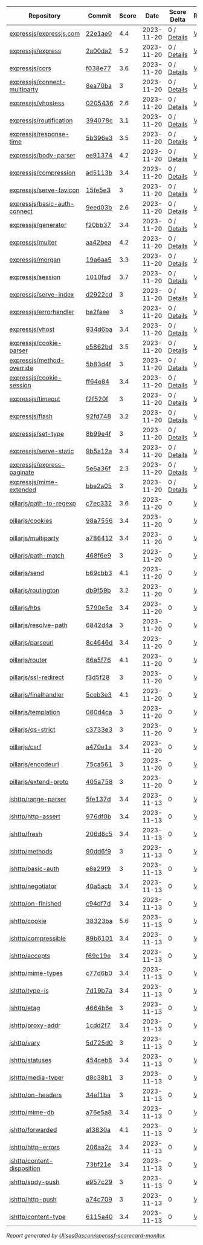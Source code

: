 <!-- OPENSSF-SCORECARD-MONITOR:START -->

| Repository | Commit | Score | Date | Score Delta | Report | StepSecurity |
| -- | -- | -- | -- | -- | -- | -- |
| [expressjs/expressjs.com](https://github.com/expressjs/expressjs.com) | [22e1ae0](https://github.com/expressjs/expressjs.com/commit/22e1ae0e5c296f2999aaee2e6a11fde32bd7c4c5) | 4.4 | 2023-11-20 | 0 / [Details](https://kooltheba.github.io/openssf-scorecard-api-visualizer/#/projects/github.com/expressjs/expressjs.com/compare/22e1ae0e5c296f2999aaee2e6a11fde32bd7c4c5/22e1ae0e5c296f2999aaee2e6a11fde32bd7c4c5) | [View](https://kooltheba.github.io/openssf-scorecard-api-visualizer/#/projects/github.com/expressjs/expressjs.com/commit/22e1ae0e5c296f2999aaee2e6a11fde32bd7c4c5) | [Fix it](https://app.stepsecurity.io/securerepo?repo=expressjs/expressjs.com) |
| [expressjs/express](https://github.com/expressjs/express) | [2a00da2](https://github.com/expressjs/express/commit/2a00da2067b7017f769c9100205a2a5f267a884b) | 5.2 | 2023-11-20 | 0 / [Details](https://kooltheba.github.io/openssf-scorecard-api-visualizer/#/projects/github.com/expressjs/express/compare/2a00da2067b7017f769c9100205a2a5f267a884b/2a00da2067b7017f769c9100205a2a5f267a884b) | [View](https://kooltheba.github.io/openssf-scorecard-api-visualizer/#/projects/github.com/expressjs/express/commit/2a00da2067b7017f769c9100205a2a5f267a884b) | [Fix it](https://app.stepsecurity.io/securerepo?repo=expressjs/express) |
| [expressjs/cors](https://github.com/expressjs/cors) | [f038e77](https://github.com/expressjs/cors/commit/f038e7722838fd83935674aa8c5bf452766741fb) | 3.6 | 2023-11-20 | 0 / [Details](https://kooltheba.github.io/openssf-scorecard-api-visualizer/#/projects/github.com/expressjs/cors/compare/f038e7722838fd83935674aa8c5bf452766741fb/f038e7722838fd83935674aa8c5bf452766741fb) | [View](https://kooltheba.github.io/openssf-scorecard-api-visualizer/#/projects/github.com/expressjs/cors/commit/f038e7722838fd83935674aa8c5bf452766741fb) | [Fix it](https://app.stepsecurity.io/securerepo?repo=expressjs/cors) |
| [expressjs/connect-multiparty](https://github.com/expressjs/connect-multiparty) | [8ea70ba](https://github.com/expressjs/connect-multiparty/commit/8ea70ba187673075148d10d7aa80fc113177567a) | 3 | 2023-11-20 | 0 / [Details](https://kooltheba.github.io/openssf-scorecard-api-visualizer/#/projects/github.com/expressjs/connect-multiparty/compare/8ea70ba187673075148d10d7aa80fc113177567a/8ea70ba187673075148d10d7aa80fc113177567a) | [View](https://kooltheba.github.io/openssf-scorecard-api-visualizer/#/projects/github.com/expressjs/connect-multiparty/commit/8ea70ba187673075148d10d7aa80fc113177567a) | [Fix it](https://app.stepsecurity.io/securerepo?repo=expressjs/connect-multiparty) |
| [expressjs/vhostess](https://github.com/expressjs/vhostess) | [0205436](https://github.com/expressjs/vhostess/commit/0205436e583dab87309b4f1c4de8dc5def338021) | 2.6 | 2023-11-20 | 0 / [Details](https://kooltheba.github.io/openssf-scorecard-api-visualizer/#/projects/github.com/expressjs/vhostess/compare/0205436e583dab87309b4f1c4de8dc5def338021/0205436e583dab87309b4f1c4de8dc5def338021) | [View](https://kooltheba.github.io/openssf-scorecard-api-visualizer/#/projects/github.com/expressjs/vhostess/commit/0205436e583dab87309b4f1c4de8dc5def338021) | [Fix it](https://app.stepsecurity.io/securerepo?repo=expressjs/vhostess) |
| [expressjs/routification](https://github.com/expressjs/routification) | [394078c](https://github.com/expressjs/routification/commit/394078c1844be7dea9a6c9830490204b708e4422) | 3.1 | 2023-11-20 | 0 / [Details](https://kooltheba.github.io/openssf-scorecard-api-visualizer/#/projects/github.com/expressjs/routification/compare/394078c1844be7dea9a6c9830490204b708e4422/394078c1844be7dea9a6c9830490204b708e4422) | [View](https://kooltheba.github.io/openssf-scorecard-api-visualizer/#/projects/github.com/expressjs/routification/commit/394078c1844be7dea9a6c9830490204b708e4422) | [Fix it](https://app.stepsecurity.io/securerepo?repo=expressjs/routification) |
| [expressjs/response-time](https://github.com/expressjs/response-time) | [5b396e3](https://github.com/expressjs/response-time/commit/5b396e3c87420bdc5a1bd283495de54d4ded4abf) | 3.5 | 2023-11-20 | 0 / [Details](https://kooltheba.github.io/openssf-scorecard-api-visualizer/#/projects/github.com/expressjs/response-time/compare/5b396e3c87420bdc5a1bd283495de54d4ded4abf/5b396e3c87420bdc5a1bd283495de54d4ded4abf) | [View](https://kooltheba.github.io/openssf-scorecard-api-visualizer/#/projects/github.com/expressjs/response-time/commit/5b396e3c87420bdc5a1bd283495de54d4ded4abf) | [Fix it](https://app.stepsecurity.io/securerepo?repo=expressjs/response-time) |
| [expressjs/body-parser](https://github.com/expressjs/body-parser) | [ee91374](https://github.com/expressjs/body-parser/commit/ee91374eae1555af679550b1d2fb5697d9924109) | 4.2 | 2023-11-20 | 0 / [Details](https://kooltheba.github.io/openssf-scorecard-api-visualizer/#/projects/github.com/expressjs/body-parser/compare/ee91374eae1555af679550b1d2fb5697d9924109/ee91374eae1555af679550b1d2fb5697d9924109) | [View](https://kooltheba.github.io/openssf-scorecard-api-visualizer/#/projects/github.com/expressjs/body-parser/commit/ee91374eae1555af679550b1d2fb5697d9924109) | [Fix it](https://app.stepsecurity.io/securerepo?repo=expressjs/body-parser) |
| [expressjs/compression](https://github.com/expressjs/compression) | [ad5113b](https://github.com/expressjs/compression/commit/ad5113b98cafe1382a0ece30bb4673707ac59ce7) | 3.4 | 2023-11-20 | 0 / [Details](https://kooltheba.github.io/openssf-scorecard-api-visualizer/#/projects/github.com/expressjs/compression/compare/ad5113b98cafe1382a0ece30bb4673707ac59ce7/ad5113b98cafe1382a0ece30bb4673707ac59ce7) | [View](https://kooltheba.github.io/openssf-scorecard-api-visualizer/#/projects/github.com/expressjs/compression/commit/ad5113b98cafe1382a0ece30bb4673707ac59ce7) | [Fix it](https://app.stepsecurity.io/securerepo?repo=expressjs/compression) |
| [expressjs/serve-favicon](https://github.com/expressjs/serve-favicon) | [15fe5e3](https://github.com/expressjs/serve-favicon/commit/15fe5e3837cef1e88cb4d1112bc2a23674b4834b) | 3 | 2023-11-20 | 0 / [Details](https://kooltheba.github.io/openssf-scorecard-api-visualizer/#/projects/github.com/expressjs/serve-favicon/compare/15fe5e3837cef1e88cb4d1112bc2a23674b4834b/15fe5e3837cef1e88cb4d1112bc2a23674b4834b) | [View](https://kooltheba.github.io/openssf-scorecard-api-visualizer/#/projects/github.com/expressjs/serve-favicon/commit/15fe5e3837cef1e88cb4d1112bc2a23674b4834b) | [Fix it](https://app.stepsecurity.io/securerepo?repo=expressjs/serve-favicon) |
| [expressjs/basic-auth-connect](https://github.com/expressjs/basic-auth-connect) | [9eed03b](https://github.com/expressjs/basic-auth-connect/commit/9eed03bf5edd5fb730d07cc5af0875d4dcf8bd19) | 2.6 | 2023-11-20 | 0 / [Details](https://kooltheba.github.io/openssf-scorecard-api-visualizer/#/projects/github.com/expressjs/basic-auth-connect/compare/9eed03bf5edd5fb730d07cc5af0875d4dcf8bd19/9eed03bf5edd5fb730d07cc5af0875d4dcf8bd19) | [View](https://kooltheba.github.io/openssf-scorecard-api-visualizer/#/projects/github.com/expressjs/basic-auth-connect/commit/9eed03bf5edd5fb730d07cc5af0875d4dcf8bd19) | [Fix it](https://app.stepsecurity.io/securerepo?repo=expressjs/basic-auth-connect) |
| [expressjs/generator](https://github.com/expressjs/generator) | [f20bb37](https://github.com/expressjs/generator/commit/f20bb379dd5bfb6e0f29996de83a271827c396d0) | 3.4 | 2023-11-20 | 0 / [Details](https://kooltheba.github.io/openssf-scorecard-api-visualizer/#/projects/github.com/expressjs/generator/compare/f20bb379dd5bfb6e0f29996de83a271827c396d0/f20bb379dd5bfb6e0f29996de83a271827c396d0) | [View](https://kooltheba.github.io/openssf-scorecard-api-visualizer/#/projects/github.com/expressjs/generator/commit/f20bb379dd5bfb6e0f29996de83a271827c396d0) | [Fix it](https://app.stepsecurity.io/securerepo?repo=expressjs/generator) |
| [expressjs/multer](https://github.com/expressjs/multer) | [aa42bea](https://github.com/expressjs/multer/commit/aa42bea6ac7d0cb8fcb279b15a7278cda805dc63) | 4.2 | 2023-11-20 | 0 / [Details](https://kooltheba.github.io/openssf-scorecard-api-visualizer/#/projects/github.com/expressjs/multer/compare/aa42bea6ac7d0cb8fcb279b15a7278cda805dc63/aa42bea6ac7d0cb8fcb279b15a7278cda805dc63) | [View](https://kooltheba.github.io/openssf-scorecard-api-visualizer/#/projects/github.com/expressjs/multer/commit/aa42bea6ac7d0cb8fcb279b15a7278cda805dc63) | [Fix it](https://app.stepsecurity.io/securerepo?repo=expressjs/multer) |
| [expressjs/morgan](https://github.com/expressjs/morgan) | [19a6aa5](https://github.com/expressjs/morgan/commit/19a6aa5369220b522e9dac007975ee66b1c38283) | 3.3 | 2023-11-20 | 0 / [Details](https://kooltheba.github.io/openssf-scorecard-api-visualizer/#/projects/github.com/expressjs/morgan/compare/19a6aa5369220b522e9dac007975ee66b1c38283/19a6aa5369220b522e9dac007975ee66b1c38283) | [View](https://kooltheba.github.io/openssf-scorecard-api-visualizer/#/projects/github.com/expressjs/morgan/commit/19a6aa5369220b522e9dac007975ee66b1c38283) | [Fix it](https://app.stepsecurity.io/securerepo?repo=expressjs/morgan) |
| [expressjs/session](https://github.com/expressjs/session) | [1010fad](https://github.com/expressjs/session/commit/1010fadc2f071ddf2add94235d72224cf65159c6) | 3.7 | 2023-11-20 | 0 / [Details](https://kooltheba.github.io/openssf-scorecard-api-visualizer/#/projects/github.com/expressjs/session/compare/1010fadc2f071ddf2add94235d72224cf65159c6/1010fadc2f071ddf2add94235d72224cf65159c6) | [View](https://kooltheba.github.io/openssf-scorecard-api-visualizer/#/projects/github.com/expressjs/session/commit/1010fadc2f071ddf2add94235d72224cf65159c6) | [Fix it](https://app.stepsecurity.io/securerepo?repo=expressjs/session) |
| [expressjs/serve-index](https://github.com/expressjs/serve-index) | [d2922cd](https://github.com/expressjs/serve-index/commit/d2922cd872f8038d4d4c60d936954c35200cfbad) | 3 | 2023-11-20 | 0 / [Details](https://kooltheba.github.io/openssf-scorecard-api-visualizer/#/projects/github.com/expressjs/serve-index/compare/d2922cd872f8038d4d4c60d936954c35200cfbad/d2922cd872f8038d4d4c60d936954c35200cfbad) | [View](https://kooltheba.github.io/openssf-scorecard-api-visualizer/#/projects/github.com/expressjs/serve-index/commit/d2922cd872f8038d4d4c60d936954c35200cfbad) | [Fix it](https://app.stepsecurity.io/securerepo?repo=expressjs/serve-index) |
| [expressjs/errorhandler](https://github.com/expressjs/errorhandler) | [ba2faee](https://github.com/expressjs/errorhandler/commit/ba2faeec66e8feaa8028c2adeb45b9ca03b70664) | 3 | 2023-11-20 | 0 / [Details](https://kooltheba.github.io/openssf-scorecard-api-visualizer/#/projects/github.com/expressjs/errorhandler/compare/ba2faeec66e8feaa8028c2adeb45b9ca03b70664/ba2faeec66e8feaa8028c2adeb45b9ca03b70664) | [View](https://kooltheba.github.io/openssf-scorecard-api-visualizer/#/projects/github.com/expressjs/errorhandler/commit/ba2faeec66e8feaa8028c2adeb45b9ca03b70664) | [Fix it](https://app.stepsecurity.io/securerepo?repo=expressjs/errorhandler) |
| [expressjs/vhost](https://github.com/expressjs/vhost) | [934d6ba](https://github.com/expressjs/vhost/commit/934d6ba704eaa0e42033d274044182ce5cb8bd76) | 3.4 | 2023-11-20 | 0 / [Details](https://kooltheba.github.io/openssf-scorecard-api-visualizer/#/projects/github.com/expressjs/vhost/compare/934d6ba704eaa0e42033d274044182ce5cb8bd76/934d6ba704eaa0e42033d274044182ce5cb8bd76) | [View](https://kooltheba.github.io/openssf-scorecard-api-visualizer/#/projects/github.com/expressjs/vhost/commit/934d6ba704eaa0e42033d274044182ce5cb8bd76) | [Fix it](https://app.stepsecurity.io/securerepo?repo=expressjs/vhost) |
| [expressjs/cookie-parser](https://github.com/expressjs/cookie-parser) | [e5862bd](https://github.com/expressjs/cookie-parser/commit/e5862bdb0c1130450a5b50bc07719becf0ab8c81) | 3.5 | 2023-11-20 | 0 / [Details](https://kooltheba.github.io/openssf-scorecard-api-visualizer/#/projects/github.com/expressjs/cookie-parser/compare/e5862bdb0c1130450a5b50bc07719becf0ab8c81/e5862bdb0c1130450a5b50bc07719becf0ab8c81) | [View](https://kooltheba.github.io/openssf-scorecard-api-visualizer/#/projects/github.com/expressjs/cookie-parser/commit/e5862bdb0c1130450a5b50bc07719becf0ab8c81) | [Fix it](https://app.stepsecurity.io/securerepo?repo=expressjs/cookie-parser) |
| [expressjs/method-override](https://github.com/expressjs/method-override) | [5b83d4f](https://github.com/expressjs/method-override/commit/5b83d4f0dc3db414df6c7e4a5da93dec170153de) | 3 | 2023-11-20 | 0 / [Details](https://kooltheba.github.io/openssf-scorecard-api-visualizer/#/projects/github.com/expressjs/method-override/compare/5b83d4f0dc3db414df6c7e4a5da93dec170153de/5b83d4f0dc3db414df6c7e4a5da93dec170153de) | [View](https://kooltheba.github.io/openssf-scorecard-api-visualizer/#/projects/github.com/expressjs/method-override/commit/5b83d4f0dc3db414df6c7e4a5da93dec170153de) | [Fix it](https://app.stepsecurity.io/securerepo?repo=expressjs/method-override) |
| [expressjs/cookie-session](https://github.com/expressjs/cookie-session) | [ff64e84](https://github.com/expressjs/cookie-session/commit/ff64e84ea38f94ed7cfa683392d083b680e5e728) | 3.4 | 2023-11-20 | 0 / [Details](https://kooltheba.github.io/openssf-scorecard-api-visualizer/#/projects/github.com/expressjs/cookie-session/compare/ff64e84ea38f94ed7cfa683392d083b680e5e728/ff64e84ea38f94ed7cfa683392d083b680e5e728) | [View](https://kooltheba.github.io/openssf-scorecard-api-visualizer/#/projects/github.com/expressjs/cookie-session/commit/ff64e84ea38f94ed7cfa683392d083b680e5e728) | [Fix it](https://app.stepsecurity.io/securerepo?repo=expressjs/cookie-session) |
| [expressjs/timeout](https://github.com/expressjs/timeout) | [f2f520f](https://github.com/expressjs/timeout/commit/f2f520f335f2f2ae255d4778e908e8d38e3a4e68) | 3 | 2023-11-20 | 0 / [Details](https://kooltheba.github.io/openssf-scorecard-api-visualizer/#/projects/github.com/expressjs/timeout/compare/f2f520f335f2f2ae255d4778e908e8d38e3a4e68/f2f520f335f2f2ae255d4778e908e8d38e3a4e68) | [View](https://kooltheba.github.io/openssf-scorecard-api-visualizer/#/projects/github.com/expressjs/timeout/commit/f2f520f335f2f2ae255d4778e908e8d38e3a4e68) | [Fix it](https://app.stepsecurity.io/securerepo?repo=expressjs/timeout) |
| [expressjs/flash](https://github.com/expressjs/flash) | [92fd748](https://github.com/expressjs/flash/commit/92fd748feb60c9a277622ce75ef7091735796af9) | 3.2 | 2023-11-20 | 0 / [Details](https://kooltheba.github.io/openssf-scorecard-api-visualizer/#/projects/github.com/expressjs/flash/compare/92fd748feb60c9a277622ce75ef7091735796af9/92fd748feb60c9a277622ce75ef7091735796af9) | [View](https://kooltheba.github.io/openssf-scorecard-api-visualizer/#/projects/github.com/expressjs/flash/commit/92fd748feb60c9a277622ce75ef7091735796af9) | [Fix it](https://app.stepsecurity.io/securerepo?repo=expressjs/flash) |
| [expressjs/set-type](https://github.com/expressjs/set-type) | [8b99e4f](https://github.com/expressjs/set-type/commit/8b99e4f2719b53974e15ad88e267ba08b569f65f) | 3 | 2023-11-20 | 0 / [Details](https://kooltheba.github.io/openssf-scorecard-api-visualizer/#/projects/github.com/expressjs/set-type/compare/8b99e4f2719b53974e15ad88e267ba08b569f65f/8b99e4f2719b53974e15ad88e267ba08b569f65f) | [View](https://kooltheba.github.io/openssf-scorecard-api-visualizer/#/projects/github.com/expressjs/set-type/commit/8b99e4f2719b53974e15ad88e267ba08b569f65f) | [Fix it](https://app.stepsecurity.io/securerepo?repo=expressjs/set-type) |
| [expressjs/serve-static](https://github.com/expressjs/serve-static) | [9b5a12a](https://github.com/expressjs/serve-static/commit/9b5a12a76f4d70530d2d2a8c7742e9158ed3c0a4) | 3.4 | 2023-11-20 | 0 / [Details](https://kooltheba.github.io/openssf-scorecard-api-visualizer/#/projects/github.com/expressjs/serve-static/compare/9b5a12a76f4d70530d2d2a8c7742e9158ed3c0a4/9b5a12a76f4d70530d2d2a8c7742e9158ed3c0a4) | [View](https://kooltheba.github.io/openssf-scorecard-api-visualizer/#/projects/github.com/expressjs/serve-static/commit/9b5a12a76f4d70530d2d2a8c7742e9158ed3c0a4) | [Fix it](https://app.stepsecurity.io/securerepo?repo=expressjs/serve-static) |
| [expressjs/express-paginate](https://github.com/expressjs/express-paginate) | [5e6a36f](https://github.com/expressjs/express-paginate/commit/5e6a36f1d21f1af2a29ab9b1dd5fae9a604dd78c) | 2.3 | 2023-11-20 | 0 / [Details](https://kooltheba.github.io/openssf-scorecard-api-visualizer/#/projects/github.com/expressjs/express-paginate/compare/5e6a36f1d21f1af2a29ab9b1dd5fae9a604dd78c/5e6a36f1d21f1af2a29ab9b1dd5fae9a604dd78c) | [View](https://kooltheba.github.io/openssf-scorecard-api-visualizer/#/projects/github.com/expressjs/express-paginate/commit/5e6a36f1d21f1af2a29ab9b1dd5fae9a604dd78c) | [Fix it](https://app.stepsecurity.io/securerepo?repo=expressjs/express-paginate) |
| [expressjs/mime-extended](https://github.com/expressjs/mime-extended) | [bbe2a05](https://github.com/expressjs/mime-extended/commit/bbe2a050014cf83a7ae9d1b28ff85bac9e1fdb53) | 3 | 2023-11-20 | 0 / [Details](https://kooltheba.github.io/openssf-scorecard-api-visualizer/#/projects/github.com/expressjs/mime-extended/compare/bbe2a050014cf83a7ae9d1b28ff85bac9e1fdb53/bbe2a050014cf83a7ae9d1b28ff85bac9e1fdb53) | [View](https://kooltheba.github.io/openssf-scorecard-api-visualizer/#/projects/github.com/expressjs/mime-extended/commit/bbe2a050014cf83a7ae9d1b28ff85bac9e1fdb53) | [Fix it](https://app.stepsecurity.io/securerepo?repo=expressjs/mime-extended) |
| [pillarjs/path-to-regexp](https://github.com/pillarjs/path-to-regexp) | [c7ec332](https://github.com/pillarjs/path-to-regexp/commit/c7ec332e87d8560673884d5629e1cb23cb03cb87) | 3.6 | 2023-11-20 | 0 | [View](https://kooltheba.github.io/openssf-scorecard-api-visualizer/#/projects/github.com/pillarjs/path-to-regexp/commit/c7ec332e87d8560673884d5629e1cb23cb03cb87) | [Fix it](https://app.stepsecurity.io/securerepo?repo=pillarjs/path-to-regexp) |
| [pillarjs/cookies](https://github.com/pillarjs/cookies) | [98a7556](https://github.com/pillarjs/cookies/commit/98a7556ef73bf376b26d51a416ae2b4645f34cd7) | 3.4 | 2023-11-20 | 0 | [View](https://kooltheba.github.io/openssf-scorecard-api-visualizer/#/projects/github.com/pillarjs/cookies/commit/98a7556ef73bf376b26d51a416ae2b4645f34cd7) | [Fix it](https://app.stepsecurity.io/securerepo?repo=pillarjs/cookies) |
| [pillarjs/multiparty](https://github.com/pillarjs/multiparty) | [a786412](https://github.com/pillarjs/multiparty/commit/a786412b1c959cd2fef9190f778f599a8c059f3a) | 3.4 | 2023-11-20 | 0 | [View](https://kooltheba.github.io/openssf-scorecard-api-visualizer/#/projects/github.com/pillarjs/multiparty/commit/a786412b1c959cd2fef9190f778f599a8c059f3a) | [Fix it](https://app.stepsecurity.io/securerepo?repo=pillarjs/multiparty) |
| [pillarjs/path-match](https://github.com/pillarjs/path-match) | [468f6e9](https://github.com/pillarjs/path-match/commit/468f6e92980f781498711fbf28cbc29037b11704) | 3 | 2023-11-20 | 0 | [View](https://kooltheba.github.io/openssf-scorecard-api-visualizer/#/projects/github.com/pillarjs/path-match/commit/468f6e92980f781498711fbf28cbc29037b11704) | [Fix it](https://app.stepsecurity.io/securerepo?repo=pillarjs/path-match) |
| [pillarjs/send](https://github.com/pillarjs/send) | [b69cbb3](https://github.com/pillarjs/send/commit/b69cbb3dc4c09c37917d08a4c13fcd1bac97ade5) | 4.1 | 2023-11-20 | 0 | [View](https://kooltheba.github.io/openssf-scorecard-api-visualizer/#/projects/github.com/pillarjs/send/commit/b69cbb3dc4c09c37917d08a4c13fcd1bac97ade5) | [Fix it](https://app.stepsecurity.io/securerepo?repo=pillarjs/send) |
| [pillarjs/routington](https://github.com/pillarjs/routington) | [db9f59b](https://github.com/pillarjs/routington/commit/db9f59bf21cb2a5f2f9cb8e3215edbf4654d0faa) | 3.2 | 2023-11-20 | 0 | [View](https://kooltheba.github.io/openssf-scorecard-api-visualizer/#/projects/github.com/pillarjs/routington/commit/db9f59bf21cb2a5f2f9cb8e3215edbf4654d0faa) | [Fix it](https://app.stepsecurity.io/securerepo?repo=pillarjs/routington) |
| [pillarjs/hbs](https://github.com/pillarjs/hbs) | [5790e5e](https://github.com/pillarjs/hbs/commit/5790e5e1debc3990ee17b9cb26edfb95ac75ae41) | 3.4 | 2023-11-20 | 0 | [View](https://kooltheba.github.io/openssf-scorecard-api-visualizer/#/projects/github.com/pillarjs/hbs/commit/5790e5e1debc3990ee17b9cb26edfb95ac75ae41) | [Fix it](https://app.stepsecurity.io/securerepo?repo=pillarjs/hbs) |
| [pillarjs/resolve-path](https://github.com/pillarjs/resolve-path) | [6842d4a](https://github.com/pillarjs/resolve-path/commit/6842d4a5ffaca3bb4b80c136ff47dd3a6a6c420c) | 3 | 2023-11-20 | 0 | [View](https://kooltheba.github.io/openssf-scorecard-api-visualizer/#/projects/github.com/pillarjs/resolve-path/commit/6842d4a5ffaca3bb4b80c136ff47dd3a6a6c420c) | [Fix it](https://app.stepsecurity.io/securerepo?repo=pillarjs/resolve-path) |
| [pillarjs/parseurl](https://github.com/pillarjs/parseurl) | [8c4646d](https://github.com/pillarjs/parseurl/commit/8c4646db401673554228635b40fe104b0ed18fae) | 3.4 | 2023-11-20 | 0 | [View](https://kooltheba.github.io/openssf-scorecard-api-visualizer/#/projects/github.com/pillarjs/parseurl/commit/8c4646db401673554228635b40fe104b0ed18fae) | [Fix it](https://app.stepsecurity.io/securerepo?repo=pillarjs/parseurl) |
| [pillarjs/router](https://github.com/pillarjs/router) | [86a5f76](https://github.com/pillarjs/router/commit/86a5f765838d863419c75e80a4f1dda9759657b7) | 4.1 | 2023-11-20 | 0 | [View](https://kooltheba.github.io/openssf-scorecard-api-visualizer/#/projects/github.com/pillarjs/router/commit/86a5f765838d863419c75e80a4f1dda9759657b7) | [Fix it](https://app.stepsecurity.io/securerepo?repo=pillarjs/router) |
| [pillarjs/ssl-redirect](https://github.com/pillarjs/ssl-redirect) | [f3d5f28](https://github.com/pillarjs/ssl-redirect/commit/f3d5f286c795c7a04a5eddc92a8841c1e5fe57e2) | 3 | 2023-11-20 | 0 | [View](https://kooltheba.github.io/openssf-scorecard-api-visualizer/#/projects/github.com/pillarjs/ssl-redirect/commit/f3d5f286c795c7a04a5eddc92a8841c1e5fe57e2) | [Fix it](https://app.stepsecurity.io/securerepo?repo=pillarjs/ssl-redirect) |
| [pillarjs/finalhandler](https://github.com/pillarjs/finalhandler) | [5ceb3e3](https://github.com/pillarjs/finalhandler/commit/5ceb3e3e2482404cb71e9810bd10a422fe748f20) | 4.1 | 2023-11-20 | 0 | [View](https://kooltheba.github.io/openssf-scorecard-api-visualizer/#/projects/github.com/pillarjs/finalhandler/commit/5ceb3e3e2482404cb71e9810bd10a422fe748f20) | [Fix it](https://app.stepsecurity.io/securerepo?repo=pillarjs/finalhandler) |
| [pillarjs/templation](https://github.com/pillarjs/templation) | [080d4ca](https://github.com/pillarjs/templation/commit/080d4ca68dadb7c4b469cf887729a9c59e026946) | 3 | 2023-11-20 | 0 | [View](https://kooltheba.github.io/openssf-scorecard-api-visualizer/#/projects/github.com/pillarjs/templation/commit/080d4ca68dadb7c4b469cf887729a9c59e026946) | [Fix it](https://app.stepsecurity.io/securerepo?repo=pillarjs/templation) |
| [pillarjs/qs-strict](https://github.com/pillarjs/qs-strict) | [c3733e3](https://github.com/pillarjs/qs-strict/commit/c3733e39af50c4b52922e93252b765d1e5da54de) | 3 | 2023-11-20 | 0 | [View](https://kooltheba.github.io/openssf-scorecard-api-visualizer/#/projects/github.com/pillarjs/qs-strict/commit/c3733e39af50c4b52922e93252b765d1e5da54de) | [Fix it](https://app.stepsecurity.io/securerepo?repo=pillarjs/qs-strict) |
| [pillarjs/csrf](https://github.com/pillarjs/csrf) | [a470e1a](https://github.com/pillarjs/csrf/commit/a470e1a6f789f2d8648301b23f22874559309e3a) | 3.4 | 2023-11-20 | 0 | [View](https://kooltheba.github.io/openssf-scorecard-api-visualizer/#/projects/github.com/pillarjs/csrf/commit/a470e1a6f789f2d8648301b23f22874559309e3a) | [Fix it](https://app.stepsecurity.io/securerepo?repo=pillarjs/csrf) |
| [pillarjs/encodeurl](https://github.com/pillarjs/encodeurl) | [75ca561](https://github.com/pillarjs/encodeurl/commit/75ca5615c322ce8ee626e1c4de4d65f6e7d489f6) | 3 | 2023-11-20 | 0 | [View](https://kooltheba.github.io/openssf-scorecard-api-visualizer/#/projects/github.com/pillarjs/encodeurl/commit/75ca5615c322ce8ee626e1c4de4d65f6e7d489f6) | [Fix it](https://app.stepsecurity.io/securerepo?repo=pillarjs/encodeurl) |
| [pillarjs/extend-proto](https://github.com/pillarjs/extend-proto) | [405a758](https://github.com/pillarjs/extend-proto/commit/405a758829149480e6b2e9ba5e57d929587a1d7f) | 3 | 2023-11-20 | 0 | [View](https://kooltheba.github.io/openssf-scorecard-api-visualizer/#/projects/github.com/pillarjs/extend-proto/commit/405a758829149480e6b2e9ba5e57d929587a1d7f) | [Fix it](https://app.stepsecurity.io/securerepo?repo=pillarjs/extend-proto) |
| [jshttp/range-parser](https://github.com/jshttp/range-parser) | [5fe137d](https://github.com/jshttp/range-parser/commit/5fe137dbf0b4ab6e887207895a839d1a0e4d6036) | 3.4 | 2023-11-13 | 0 | [View](https://kooltheba.github.io/openssf-scorecard-api-visualizer/#/projects/github.com/jshttp/range-parser/commit/5fe137dbf0b4ab6e887207895a839d1a0e4d6036) | [Fix it](https://app.stepsecurity.io/securerepo?repo=jshttp/range-parser) |
| [jshttp/http-assert](https://github.com/jshttp/http-assert) | [976df0b](https://github.com/jshttp/http-assert/commit/976df0b5017be9ee53d8d17ff0d2c03aa8b689e4) | 3.4 | 2023-11-13 | 0 | [View](https://kooltheba.github.io/openssf-scorecard-api-visualizer/#/projects/github.com/jshttp/http-assert/commit/976df0b5017be9ee53d8d17ff0d2c03aa8b689e4) | [Fix it](https://app.stepsecurity.io/securerepo?repo=jshttp/http-assert) |
| [jshttp/fresh](https://github.com/jshttp/fresh) | [206d8c5](https://github.com/jshttp/fresh/commit/206d8c5dbe5022d05f5473481852e393bbb2194e) | 3.4 | 2023-11-13 | 0 | [View](https://kooltheba.github.io/openssf-scorecard-api-visualizer/#/projects/github.com/jshttp/fresh/commit/206d8c5dbe5022d05f5473481852e393bbb2194e) | [Fix it](https://app.stepsecurity.io/securerepo?repo=jshttp/fresh) |
| [jshttp/methods](https://github.com/jshttp/methods) | [90dd6f9](https://github.com/jshttp/methods/commit/90dd6f9a046fffaf158287cb19eee686d17e7cde) | 3 | 2023-11-13 | 0 | [View](https://kooltheba.github.io/openssf-scorecard-api-visualizer/#/projects/github.com/jshttp/methods/commit/90dd6f9a046fffaf158287cb19eee686d17e7cde) | [Fix it](https://app.stepsecurity.io/securerepo?repo=jshttp/methods) |
| [jshttp/basic-auth](https://github.com/jshttp/basic-auth) | [e8a29f9](https://github.com/jshttp/basic-auth/commit/e8a29f94dc7c05b5858b08090386338af010ce49) | 3 | 2023-11-13 | 0 | [View](https://kooltheba.github.io/openssf-scorecard-api-visualizer/#/projects/github.com/jshttp/basic-auth/commit/e8a29f94dc7c05b5858b08090386338af010ce49) | [Fix it](https://app.stepsecurity.io/securerepo?repo=jshttp/basic-auth) |
| [jshttp/negotiator](https://github.com/jshttp/negotiator) | [40a5acb](https://github.com/jshttp/negotiator/commit/40a5acb0c878cca951bc44d1d9e2ab1f90ae813e) | 3.4 | 2023-11-13 | 0 | [View](https://kooltheba.github.io/openssf-scorecard-api-visualizer/#/projects/github.com/jshttp/negotiator/commit/40a5acb0c878cca951bc44d1d9e2ab1f90ae813e) | [Fix it](https://app.stepsecurity.io/securerepo?repo=jshttp/negotiator) |
| [jshttp/on-finished](https://github.com/jshttp/on-finished) | [c94df7d](https://github.com/jshttp/on-finished/commit/c94df7d1692539d2504ccf46ceea8e8913ebe0a0) | 3.4 | 2023-11-13 | 0 | [View](https://kooltheba.github.io/openssf-scorecard-api-visualizer/#/projects/github.com/jshttp/on-finished/commit/c94df7d1692539d2504ccf46ceea8e8913ebe0a0) | [Fix it](https://app.stepsecurity.io/securerepo?repo=jshttp/on-finished) |
| [jshttp/cookie](https://github.com/jshttp/cookie) | [38323ba](https://github.com/jshttp/cookie/commit/38323bad3aa04bce840103ff6075bc05cc0bf884) | 5.6 | 2023-11-13 | 0 | [View](https://kooltheba.github.io/openssf-scorecard-api-visualizer/#/projects/github.com/jshttp/cookie/commit/38323bad3aa04bce840103ff6075bc05cc0bf884) | [Fix it](https://app.stepsecurity.io/securerepo?repo=jshttp/cookie) |
| [jshttp/compressible](https://github.com/jshttp/compressible) | [89b6101](https://github.com/jshttp/compressible/commit/89b61014fb82f0c64b42acef12d161dee48fb58e) | 3.4 | 2023-11-13 | 0 | [View](https://kooltheba.github.io/openssf-scorecard-api-visualizer/#/projects/github.com/jshttp/compressible/commit/89b61014fb82f0c64b42acef12d161dee48fb58e) | [Fix it](https://app.stepsecurity.io/securerepo?repo=jshttp/compressible) |
| [jshttp/accepts](https://github.com/jshttp/accepts) | [f69c19e](https://github.com/jshttp/accepts/commit/f69c19e459bd501e59fb0b1a40b7471bb578113a) | 3.4 | 2023-11-13 | 0 | [View](https://kooltheba.github.io/openssf-scorecard-api-visualizer/#/projects/github.com/jshttp/accepts/commit/f69c19e459bd501e59fb0b1a40b7471bb578113a) | [Fix it](https://app.stepsecurity.io/securerepo?repo=jshttp/accepts) |
| [jshttp/mime-types](https://github.com/jshttp/mime-types) | [c77d6b0](https://github.com/jshttp/mime-types/commit/c77d6b02139075e4f63230a970411b3c92d066e2) | 3.4 | 2023-11-13 | 0 | [View](https://kooltheba.github.io/openssf-scorecard-api-visualizer/#/projects/github.com/jshttp/mime-types/commit/c77d6b02139075e4f63230a970411b3c92d066e2) | [Fix it](https://app.stepsecurity.io/securerepo?repo=jshttp/mime-types) |
| [jshttp/type-is](https://github.com/jshttp/type-is) | [7d19b7a](https://github.com/jshttp/type-is/commit/7d19b7aab1ad671f59ba157ae0640cd4b1302ca5) | 3.4 | 2023-11-13 | 0 | [View](https://kooltheba.github.io/openssf-scorecard-api-visualizer/#/projects/github.com/jshttp/type-is/commit/7d19b7aab1ad671f59ba157ae0640cd4b1302ca5) | [Fix it](https://app.stepsecurity.io/securerepo?repo=jshttp/type-is) |
| [jshttp/etag](https://github.com/jshttp/etag) | [4664b6e](https://github.com/jshttp/etag/commit/4664b6e53c85a56521076f9c5004dd9626ae10c8) | 3 | 2023-11-13 | 0 | [View](https://kooltheba.github.io/openssf-scorecard-api-visualizer/#/projects/github.com/jshttp/etag/commit/4664b6e53c85a56521076f9c5004dd9626ae10c8) | [Fix it](https://app.stepsecurity.io/securerepo?repo=jshttp/etag) |
| [jshttp/proxy-addr](https://github.com/jshttp/proxy-addr) | [1cdd2f7](https://github.com/jshttp/proxy-addr/commit/1cdd2f78e0fcc23ceae4723e6b837345c2499772) | 3.4 | 2023-11-13 | 0 | [View](https://kooltheba.github.io/openssf-scorecard-api-visualizer/#/projects/github.com/jshttp/proxy-addr/commit/1cdd2f78e0fcc23ceae4723e6b837345c2499772) | [Fix it](https://app.stepsecurity.io/securerepo?repo=jshttp/proxy-addr) |
| [jshttp/vary](https://github.com/jshttp/vary) | [5d725d0](https://github.com/jshttp/vary/commit/5d725d059b3871025cf753e9dfa08924d0bcfa8f) | 3 | 2023-11-13 | 0 | [View](https://kooltheba.github.io/openssf-scorecard-api-visualizer/#/projects/github.com/jshttp/vary/commit/5d725d059b3871025cf753e9dfa08924d0bcfa8f) | [Fix it](https://app.stepsecurity.io/securerepo?repo=jshttp/vary) |
| [jshttp/statuses](https://github.com/jshttp/statuses) | [454ceb6](https://github.com/jshttp/statuses/commit/454ceb6e0bfea4f889be244de2538df8afb4dc2a) | 3.4 | 2023-11-13 | 0 | [View](https://kooltheba.github.io/openssf-scorecard-api-visualizer/#/projects/github.com/jshttp/statuses/commit/454ceb6e0bfea4f889be244de2538df8afb4dc2a) | [Fix it](https://app.stepsecurity.io/securerepo?repo=jshttp/statuses) |
| [jshttp/media-typer](https://github.com/jshttp/media-typer) | [d8c38b1](https://github.com/jshttp/media-typer/commit/d8c38b1afbc39e0052483d60d56646296de0f35c) | 3 | 2023-11-13 | 0 | [View](https://kooltheba.github.io/openssf-scorecard-api-visualizer/#/projects/github.com/jshttp/media-typer/commit/d8c38b1afbc39e0052483d60d56646296de0f35c) | [Fix it](https://app.stepsecurity.io/securerepo?repo=jshttp/media-typer) |
| [jshttp/on-headers](https://github.com/jshttp/on-headers) | [34ef1ba](https://github.com/jshttp/on-headers/commit/34ef1bad7f5fff187bce0a635aca91892b220d2f) | 3 | 2023-11-13 | 0 | [View](https://kooltheba.github.io/openssf-scorecard-api-visualizer/#/projects/github.com/jshttp/on-headers/commit/34ef1bad7f5fff187bce0a635aca91892b220d2f) | [Fix it](https://app.stepsecurity.io/securerepo?repo=jshttp/on-headers) |
| [jshttp/mime-db](https://github.com/jshttp/mime-db) | [a76e5a8](https://github.com/jshttp/mime-db/commit/a76e5a824c228e2e58363c9404e42a54ee1d142f) | 3.4 | 2023-11-13 | 0 | [View](https://kooltheba.github.io/openssf-scorecard-api-visualizer/#/projects/github.com/jshttp/mime-db/commit/a76e5a824c228e2e58363c9404e42a54ee1d142f) | [Fix it](https://app.stepsecurity.io/securerepo?repo=jshttp/mime-db) |
| [jshttp/forwarded](https://github.com/jshttp/forwarded) | [af3830a](https://github.com/jshttp/forwarded/commit/af3830a175dbe316be3d943f505171c73853eb04) | 4.1 | 2023-11-13 | 0 | [View](https://kooltheba.github.io/openssf-scorecard-api-visualizer/#/projects/github.com/jshttp/forwarded/commit/af3830a175dbe316be3d943f505171c73853eb04) | [Fix it](https://app.stepsecurity.io/securerepo?repo=jshttp/forwarded) |
| [jshttp/http-errors](https://github.com/jshttp/http-errors) | [206aa2c](https://github.com/jshttp/http-errors/commit/206aa2c15635dc1212c06c279540972aa90e23ea) | 3.4 | 2023-11-13 | 0 | [View](https://kooltheba.github.io/openssf-scorecard-api-visualizer/#/projects/github.com/jshttp/http-errors/commit/206aa2c15635dc1212c06c279540972aa90e23ea) | [Fix it](https://app.stepsecurity.io/securerepo?repo=jshttp/http-errors) |
| [jshttp/content-disposition](https://github.com/jshttp/content-disposition) | [73bf21e](https://github.com/jshttp/content-disposition/commit/73bf21e7c3f55f754932844584061027767289f4) | 3.4 | 2023-11-13 | 0 | [View](https://kooltheba.github.io/openssf-scorecard-api-visualizer/#/projects/github.com/jshttp/content-disposition/commit/73bf21e7c3f55f754932844584061027767289f4) | [Fix it](https://app.stepsecurity.io/securerepo?repo=jshttp/content-disposition) |
| [jshttp/spdy-push](https://github.com/jshttp/spdy-push) | [e957c29](https://github.com/jshttp/spdy-push/commit/e957c298996ed43b646fa25d79dad769fd889724) | 3 | 2023-11-13 | 0 | [View](https://kooltheba.github.io/openssf-scorecard-api-visualizer/#/projects/github.com/jshttp/spdy-push/commit/e957c298996ed43b646fa25d79dad769fd889724) | [Fix it](https://app.stepsecurity.io/securerepo?repo=jshttp/spdy-push) |
| [jshttp/http-push](https://github.com/jshttp/http-push) | [a74c709](https://github.com/jshttp/http-push/commit/a74c709b485466d0fc13f8ba75a15e54b0f6d5c1) | 3 | 2023-11-13 | 0 | [View](https://kooltheba.github.io/openssf-scorecard-api-visualizer/#/projects/github.com/jshttp/http-push/commit/a74c709b485466d0fc13f8ba75a15e54b0f6d5c1) | [Fix it](https://app.stepsecurity.io/securerepo?repo=jshttp/http-push) |
| [jshttp/content-type](https://github.com/jshttp/content-type) | [6115a40](https://github.com/jshttp/content-type/commit/6115a4064e4dfd9845241c3f89c233ee2423deeb) | 3.4 | 2023-11-13 | 0 | [View](https://kooltheba.github.io/openssf-scorecard-api-visualizer/#/projects/github.com/jshttp/content-type/commit/6115a4064e4dfd9845241c3f89c233ee2423deeb) | [Fix it](https://app.stepsecurity.io/securerepo?repo=jshttp/content-type) |

_Report generated by [UlisesGascon/openssf-scorecard-monitor](https://github.com/UlisesGascon/openssf-scorecard-monitor)._
<!-- OPENSSF-SCORECARD-MONITOR:END -->